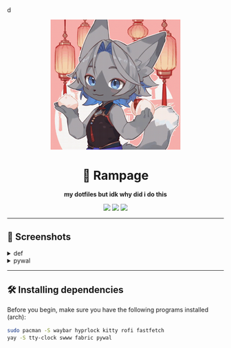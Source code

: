 d<p align="center">
  <img src="examples/okay.gif" alt="Rampage" width="60%">
</p>

<h1 align="center">🚀 Rampage</h1>

<p align="center">
  <b>my dotfiles but idk why did i do this</b>  
</p>

<p align="center">
  <img src="https://img.shields.io/github/repo-size/mirroxin/rampage?style=for-the-badge">
  <img src="https://img.shields.io/github/last-commit/mirroxin/rampage?style=for-the-badge">
  <img src="https://img.shields.io/github/license/mirroxin/rampage?style=for-the-badge">
</p>

---

## 📸 Screenshots  
<details>
  <summary>def</summary>
  <img src="examples/w.png" alt="Пример изображения">
  <img src="examples/ww.png" alt="Пример изображения">
  <img src="examples/www.png" alt="Пример изображения">
  <img src="examples/wwww.png" alt="Пример изображения">
  <img src="examples/wwwww.png" alt="Пример изображения">
</details>

<details>
  <summary>pywal</summary>
  <img src="examples/2.png" alt="Пример изображения">
  <img src="examples/4.png" alt="Пример изображения">
  <img src="examples/3.png" alt="Пример изображения">
  <img src="examples/1.png" alt="Пример изображения">
</details>

---

## 🛠 Installing dependencies
Before you begin, make sure you have the following programs installed (arch):
```bash
sudo pacman -S waybar hyprlock kitty rofi fastfetch
yay -S tty-clock swww fabric pywal
